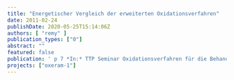 ```yaml
---
title: "Energetischer Vergleich der erweiterten Oxidationsverfahren"
date: 2011-02-24
publishDate: 2020-05-25T15:14:06Z
authors: [ "remy" ]
publication_types: ["0"]
abstract: ""
featured: false
publication: ' p 7 *In:* TTP Seminar Oxidationsverfahren für die Behandlung von Trink- und Abwasser. ZU Berlin. 2011-02-24'
projects: ["oxeram-1"]
---
```


